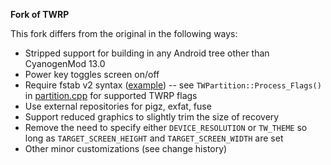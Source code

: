 **Fork of TWRP**

This fork differs from the original in the following ways:

*   Stripped support for building in any Android tree other than CyanogenMod 13.0
*   Power key toggles screen on/off
*   Require fstab v2 syntax ([example](https://github.com/mdmower/android_device_huawei_mt2/commit/2cf14490ce3d0c9cd5d087e4d9422dbc0831bf7c)) -- see `TWPartition::Process_Flags()` in [partition.cpp](https://github.com/mdmower/twrp/blob/cm-13.0/partition.cpp) for supported TWRP flags
*   Use external repositories for pigz, exfat, fuse
*   Support reduced graphics to slightly trim the size of recovery
*   Remove the need to specify either `DEVICE_RESOLUTION` or `TW_THEME` so long as `TARGET_SCREEN_HEIGHT` and `TARGET_SCREEN_WIDTH` are set
*   Other minor customizations (see change history)

